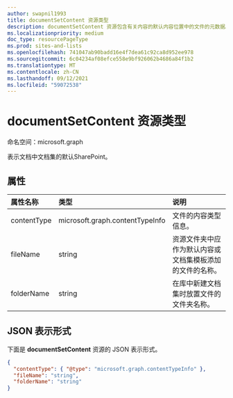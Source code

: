 ```yaml
---
author: swapnil1993
title: documentSetContent 资源类型
description: documentSetContent 资源包含有关内容的默认内容位置中的文件的元数据。
ms.localizationpriority: medium
doc_type: resourcePageType
ms.prod: sites-and-lists
ms.openlocfilehash: 741047ab90badd16e4f7dea61c92ca8d952ee978
ms.sourcegitcommit: 6c04234af08efce558e9bf926062b4686a84f1b2
ms.translationtype: MT
ms.contentlocale: zh-CN
ms.lasthandoff: 09/12/2021
ms.locfileid: "59072538"
---
```

# <a name="documentsetcontent-resource-type"></a>documentSetContent 资源类型

命名空间：microsoft.graph

表示文档中文档集的默认SharePoint。
## <a name="properties"></a>属性

| 属性名称  | 类型    | 说明|
|:---------------|:--------|:--------------------------------------------------|
| contentType    | microsoft.graph.contentTypeInfo | 文件的内容类型信息。 |
| fileName      | string  | 资源文件夹中应作为默认内容或文档集模板添加的文件的名称。|
| folderName         | string  | 在库中新建文档集时放置文件的文件夹名称。|

## <a name="json-representation"></a>JSON 表示形式

下面是 **documentSetContent** 资源的 JSON 表示形式。
<!-- { "blockType": "resource", "@odata.type": "microsoft.graph.documentSetContent" } -->

```json
{
  "contentType": { "@type": "microsoft.graph.contentTypeInfo" },
  "fileName": "string",
  "folderName": "string"
}
```

